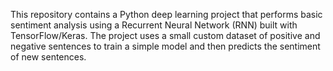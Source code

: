 This repository contains a Python deep learning project that performs basic sentiment analysis using a Recurrent Neural Network (RNN) built with TensorFlow/Keras. The project uses a small custom dataset of positive and negative sentences to train a simple model and then predicts the sentiment of new sentences.
